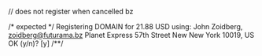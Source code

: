 // does not register when cancelled
bz

/* expected */
Registering DOMAIN
for 21.88 USD
using:
 John Zoidberg, zoidberg@futurama.bz
 Planet Express
 57th Street
 New New York
 10019, US
OK (y/n)? [y]
/**/
